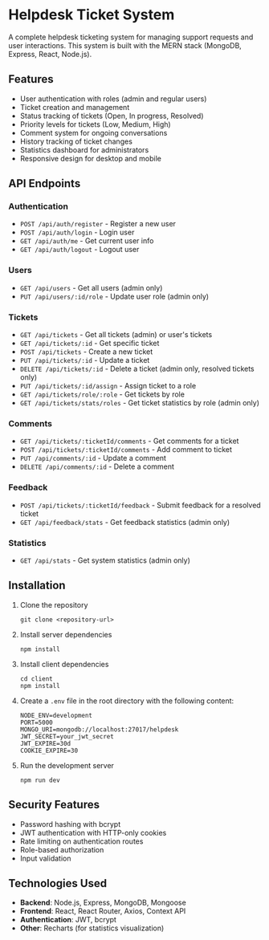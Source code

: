 # Helpdesk Ticket System

A complete helpdesk ticketing system for managing support requests and user interactions. This system is built with the MERN stack (MongoDB, Express, React, Node.js).

## Features

- User authentication with roles (admin and regular users)
- Ticket creation and management
- Status tracking of tickets (Open, In progress, Resolved)
- Priority levels for tickets (Low, Medium, High)
- Comment system for ongoing conversations
- History tracking of ticket changes
- Statistics dashboard for administrators
- Responsive design for desktop and mobile

## API Endpoints

### Authentication

- `POST /api/auth/register` - Register a new user
- `POST /api/auth/login` - Login user
- `GET /api/auth/me` - Get current user info
- `GET /api/auth/logout` - Logout user

### Users

- `GET /api/users` - Get all users (admin only)
- `PUT /api/users/:id/role` - Update user role (admin only)

### Tickets

- `GET /api/tickets` - Get all tickets (admin) or user's tickets
- `GET /api/tickets/:id` - Get specific ticket
- `POST /api/tickets` - Create a new ticket
- `PUT /api/tickets/:id` - Update a ticket
- `DELETE /api/tickets/:id` - Delete a ticket (admin only, resolved tickets only)
- `PUT /api/tickets/:id/assign` - Assign ticket to a role
- `GET /api/tickets/role/:role` - Get tickets by role
- `GET /api/tickets/stats/roles` - Get ticket statistics by role (admin only)

### Comments

- `GET /api/tickets/:ticketId/comments` - Get comments for a ticket
- `POST /api/tickets/:ticketId/comments` - Add comment to ticket
- `PUT /api/comments/:id` - Update a comment
- `DELETE /api/comments/:id` - Delete a comment

### Feedback

- `POST /api/tickets/:ticketId/feedback` - Submit feedback for a resolved ticket
- `GET /api/feedback/stats` - Get feedback statistics (admin only)

### Statistics

- `GET /api/stats` - Get system statistics (admin only)

## Installation

1. Clone the repository
   ```
   git clone <repository-url>
   ```

2. Install server dependencies
   ```
   npm install
   ```

3. Install client dependencies
   ```
   cd client
   npm install
   ```

4. Create a `.env` file in the root directory with the following content:
   ```
   NODE_ENV=development
   PORT=5000
   MONGO_URI=mongodb://localhost:27017/helpdesk
   JWT_SECRET=your_jwt_secret
   JWT_EXPIRE=30d
   COOKIE_EXPIRE=30
   ```

5. Run the development server
   ```
   npm run dev
   ```

## Security Features

- Password hashing with bcrypt
- JWT authentication with HTTP-only cookies
- Rate limiting on authentication routes
- Role-based authorization
- Input validation

## Technologies Used

- **Backend**: Node.js, Express, MongoDB, Mongoose
- **Frontend**: React, React Router, Axios, Context API
- **Authentication**: JWT, bcrypt
- **Other**: Recharts (for statistics visualization)
